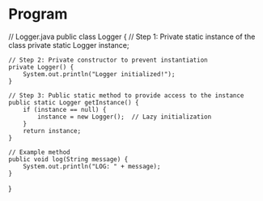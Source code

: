 # Program
// Logger.java
public class Logger {
    // Step 1: Private static instance of the class
    private static Logger instance;

    // Step 2: Private constructor to prevent instantiation
    private Logger() {
        System.out.println("Logger initialized!");
    }

    // Step 3: Public static method to provide access to the instance
    public static Logger getInstance() {
        if (instance == null) {
            instance = new Logger();  // Lazy initialization
        }
        return instance;
    }

    // Example method
    public void log(String message) {
        System.out.println("LOG: " + message);
    }
}
